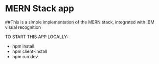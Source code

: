 # MERN Stack app
##This is a simple implementation of the MERN stack, integrated with IBM visual recognition

TO START THIS APP LOCALLY:

* npm install
* npm client-install
* npm run dev

